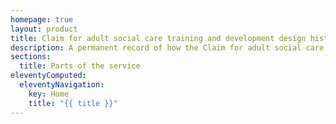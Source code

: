 ```yaml
---
homepage: true
layout: product
title: Claim for adult social care training and development design history
description: A permanent record of how the Claim for adult social care training and development service has developed since the start of beta.
sections:
  title: Parts of the service
eleventyComputed:
  eleventyNavigation:
    key: Home
    title: "{{ title }}"
---
```

